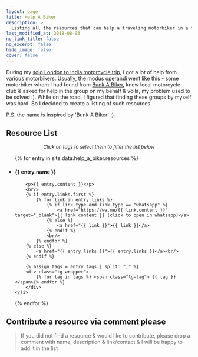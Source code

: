 ```yaml
---
layout: page
title: Help A Biker
description: >
  Listing all the resources that can help a traveling motorbiker in a foriegn land during emergency
last_modified_at: 2018-08-03
no_link_title: false
no_excerpt: false
hide_image: false
cover: false
---
```


During my [solo London to India motorcycle trip](/solo-world-trip), I got a lot of help from various motorbikers. Usually, the modus operandi went like this - some motorbiker whom I had found from [Bunk A Biker](https://www.zeemaps.com/bunk-a-biker_world), knew local motorcycle club & asked for help in the group on my behalf & voila, my problem used to be solved :). While on the road, I figured that finding these groups by myself was hard. So I decided to create a listing of such resources.

P.S. the name is inspired by 'Bunk A Biker' :)

## Resource List

<div data-tags-editor data-tags-placeholder="filter resources by tags. Eg - biker-club or stay or norway" data-tags-list="">
</div>
<div data-all-tags class="tg-wrapper"></div>

<p style="font-size: small; width:100%; text-align:center; font-style: italic"> <span>Click on tags to select them to filter the list below</span></p>

<ul markdown="1">
{% for entry in site.data.help_a_biker.resources %}
    <li data-tags="{{ entry.tags }}">
        <h4>{{ entry.name }}</h4>

        <p>{{ entry.content }}</p>
        <br/>
        {% if entry.links.first %}
            {% for link in entry.links %}
                {% if link.type and link.type == "whatsapp" %}
                    <a href="https://wa.me/{{ link.content }}" target="_blank">{{ link.content }} (click to open in whatsapp)</a>
                {% else %}
                    <a href="{{ link }}">{{ link }}</a>
                {% endif %}
                <br/>
            {% endfor %}
        {% else %}
            <a href="{{ entry.links }}">{{ entry.links }}</a><br/>
        {% endif %}

        {% assign tags = entry.tags | split: "," %}
        <div class="tg-wrapper">
            {% for tag in tags %} <span class="tg-tag"> {{ tag }}</span>{% endfor %}
        </div>
    </li>

{% endfor %}

</ul>

<script src="./tags_editor.js"></script>
<link rel="stylesheet" href="https://fonts.googleapis.com/css2?family=Material+Symbols+Outlined:opsz,wght,FILL,GRAD@20..48,100..700,0..1,-50..200" />
<style>

    .tg-wrapper:empty {
        display: none
    }

    [data-toggle='on'] {
        display:block;
    }

    [data-toggle='off'] {
        display:none;
    }

    #_navbar { display: none }

</style>

## Contribute a resource via comment please

> If you did not find a resource & would like to contribute, please drop a comment with name, description & link/contact & I will be happy to add it in the list

<div id="disqus_thread"></div>
<script>
    (function() { 
    var d = document, s = d.createElement('script');
    s.src = 'https://pocha-github-io.disqus.com/embed.js';
    s.setAttribute('data-timestamp', +new Date());
    (d.head || d.body).appendChild(s);
    })();
</script>

